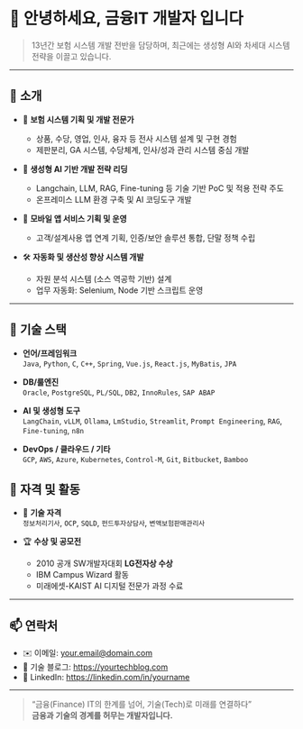 # 👋 안녕하세요, 금융IT 개발자 입니다

> 13년간 보험 시스템 개발 전반을 담당하며, 최근에는 생성형 AI와 차세대 시스템 전략을 이끌고 있습니다.

---
## 🧠 소개
- 💼 **보험 시스템 기획 및 개발 전문가**  
  - 상품, 수당, 영업, 인사, 융자 등 전사 시스템 설계 및 구현 경험
  - 제판분리, GA 시스템, 수당체계, 인사/성과 관리 시스템 중심 개발

- 🤖 **생성형 AI 기반 개발 전략 리딩**  
  - Langchain, LLM, RAG, Fine-tuning 등 기술 기반 PoC 및 적용 전략 주도  
  - 온프레미스 LLM 환경 구축 및 AI 코딩도구 개발  

- 📱 **모바일 앱 서비스 기획 및 운영**  
  - 고객/설계사용 앱 연계 기획, 인증/보안 솔루션 통합, 단말 정책 수립

- 🛠 **자동화 및 생산성 향상 시스템 개발**  
  - 자원 분석 시스템 (소스 역공학 기반) 설계  
  - 업무 자동화: Selenium, Node 기반 스크립트 운영

---

## 🔧 기술 스택
- **언어/프레임워크**  
  `Java`, `Python`, `C`, `C++`, `Spring`, `Vue.js`, `React.js`, `MyBatis`, `JPA`

- **DB/룰엔진**  
  `Oracle`, `PostgreSQL`, `PL/SQL`, `DB2`, `InnoRules`, `SAP ABAP`

- **AI 및 생성형 도구**  
  `LangChain`, `vLLM`, `Ollama`, `LmStudio`, `Streamlit`, `Prompt Engineering`, `RAG`, `Fine-tuning`, `n8n`

- **DevOps / 클라우드 / 기타**  
  `GCP`, `AWS`, `Azure`, `Kubernetes`, `Control-M`, `Git`, `Bitbucket`, `Bamboo`

## 📜 자격 및 활동
- 🔧 **기술 자격**  
  `정보처리기사`, `OCP`, `SQLD`, `펀드투자상담사`, `변액보험판매관리사`

- 🏆 **수상 및 공모전**  
  - 2010 공개 SW개발자대회 **LG전자상 수상**  
  - IBM Campus Wizard 활동  
  - 미래에셋-KAIST AI 디지털 전문가 과정 수료

---

## 📫 연락처
- ✉️ 이메일: your.email@domain.com  
- 📝 기술 블로그: https://yourtechblog.com  
- 🔗 LinkedIn: https://linkedin.com/in/yourname

---
> “금융(Finance) IT의 한계를 넘어, 기술(Tech)로 미래를 연결하다”  
> **금융과 기술의 경계를 허무는 개발자입니다.**
